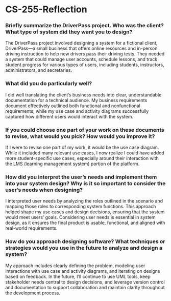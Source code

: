 # CS-255-Reflection
### Briefly summarize the DriverPass project. Who was the client? What type of system did they want you to design?
The DriverPass project involved designing a system for a fictional client, DriverPass—a small business that offers online resources and in-person driving instruction to help new drivers pass their driving tests. They needed a system that could manage user accounts, schedule lessons, and track student progress for various types of users, including students, instructors, administrators, and secretaries.

### What did you do particularly well?
I did well translating the client’s business needs into clear, understandable documentation for a technical audience. My business requirements document effectively outlined both functional and nonfunctional requirements, while my use case and activity diagrams successfully captured how different users would interact with the system.

### If you could choose one part of your work on these documents to revise, what would you pick? How would you improve it?
If I were to revise one part of my work, it would be the use case diagram. While it included many relevant use cases, I now realize I could have added more student-specific use cases, especially around their interaction with the LMS (learning management system) portion of the platform.

### How did you interpret the user’s needs and implement them into your system design? Why is it so important to consider the user’s needs when designing?
I interpreted user needs by analyzing the roles outlined in the scenario and mapping those roles to corresponding system functions. This approach helped shape my use cases and design decisions, ensuring that the system would meet users’ goals. Considering user needs is essential in system design, as it ensures the final product is usable, functional, and aligned with real-world requirements.

### How do you approach designing software? What techniques or strategies would you use in the future to analyze and design a system?
My approach includes clearly defining the problem, modeling user interactions with use case and activity diagrams, and iterating on designs based on feedback. In the future, I’ll continue to use UML tools, keep stakeholder needs central to design decisions, and leverage version control and documentation to support collaboration and maintain clarity throughout the development process.
